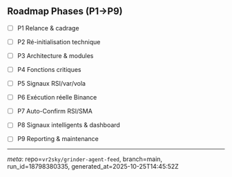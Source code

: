 ## Roadmap Phases (P1→P9)
- [ ] P1 Relance & cadrage
- [ ] P2 Ré-initialisation technique
- [ ] P3 Architecture & modules
- [ ] P4 Fonctions critiques
- [ ] P5 Signaux RSI/var/vola
- [ ] P6 Exécution réelle Binance
- [ ] P7 Auto-Confirm RSI/SMA
- [ ] P8 Signaux intelligents & dashboard
- [ ] P9 Reporting & maintenance



---
_meta_: repo=`vr2sky/grinder-agent-feed`, branch=main, run_id=18798380335, generated_at=2025-10-25T14:45:52Z
